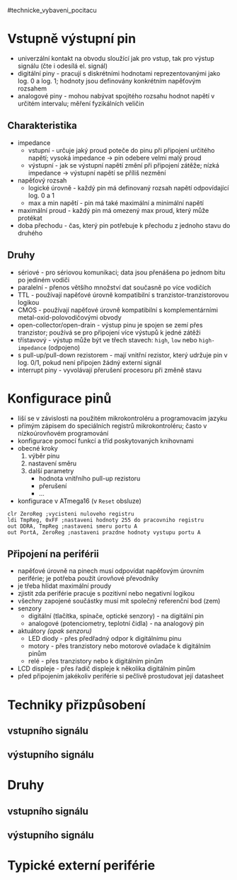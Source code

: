#technicke_vybaveni_pocitacu 
# Vstupně výstupní pin
* univerzální kontakt na obvodu sloužící jak pro vstup, tak pro výstup signálu (čte i odesílá el. signál)
* digitální piny - pracují s diskrétními hodnotami reprezentovanými jako log. 0 a log. 1; hodnoty jsou definovány konkrétním napěťovým rozsahem
* analogové piny - mohou nabývat spojitého rozsahu hodnot napětí v určitém intervalu; měření fyzikálních veličin
## Charakteristika
* impedance
	* vstupní - určuje jaký proud poteče do pinu při připojení určitého napětí; vysoká impedance → pin odebere velmi malý proud
	* výstupní - jak se výstupní napětí změní při připojení zátěže; nízká impedance → výstupní napětí se příliš nezmění
* napěťový rozsah
	* logické úrovně - každý pin má definovaný rozsah napětí odpovídající log. 0 a 1
	* max a min napětí - pin má také maximální a minimální napětí
* maximální proud - každý pin má omezený max proud, který může protékat
* doba přechodu - čas, který pin potřebuje k přechodu z jednoho stavu do druhého
## Druhy
* sériové - pro sériovou komunikaci; data jsou přenášena po jednom bitu po jediném vodiči
* paralelní - přenos většího množství dat současně po více vodičích
* TTL - používají napěťové úrovně kompatibilní s tranzistor-tranzistorovou logikou
* CMOS - používají napěťové úrovně kompatibilní s komplementárními metal-oxid-polovodičovými obvody
* open-collector/open-drain - výstup pinu je spojen se zemí přes tranzistor; používá se pro připojení více výstupů k jedné zátěži
* třístavový - výstup může být ve třech stavech: `high`, `low` nebo `high-impedance` (odpojeno)
* s pull-up/pull-down rezistorem - mají vnitřní rezistor, který udržuje pin v log. 0/1, pokud není připojen žádný externí signál
* interrupt piny - vyvolávají přerušení procesoru při změně stavu
# Konfigurace pinů
* liší se v závislosti na použitém mikrokontroléru a programovacím jazyku
* přímým zápisem do speciálních registrů mikrokontroléru; často v nízkoúrovňovém programování
* konfigurace pomocí funkcí a tříd poskytovaných knihovnami
* obecné kroky
	1) výběr pinu
	2) nastavení směru
	3) další parametry
		* hodnota vnitřního pull-up rezistoru
		* přerušení
		* ...
* konfigurace v ATmega16 (v `Reset` obsluze)

```assembly
clr ZeroReg ;vycisteni nuloveho registru
ldi	TmpReg, 0xFF ;nastaveni hodnoty 255 do pracovniho registru
out	DDRA, TmpReg ;nastaveni smeru portu A
out	PortA, ZeroReg ;nastaveni prazdne hodnoty vystupu portu A
```

## Připojení na periférii
* napěťové úrovně na pinech musí odpovídat napěťovým úrovním periférie; je potřeba použít úrovňové převodníky
* je třeba hlídat maximální proudy
* zjistit zda periférie pracuje s pozitivní nebo negativní logikou
* všechny zapojené součástky musí mít společný referenční bod (zem)
* senzory
	* digitální (tlačítka, spínače, optické senzory) - na digitální pin
	* analogové (potenciometry, teplotní čidla) - na analogový pin
* aktuátory *(opak senzoru)*
	* LED diody - přes předřadný odpor k digitálnímu pinu
	* motory - přes tranzistory nebo motorové ovladače k digitálním pinům
	* relé - přes tranzistory nebo k digitálním pinům
* LCD displeje - přes řadič displeje k několika digitálním pinům
* před připojením jakékoliv periférie si pečlivě prostudovat její datasheet
# Techniky přizpůsobení
## vstupního signálu
## výstupního signálu
# Druhy
## vstupního signálu
## výstupního signálu
# Typické externí periférie	

